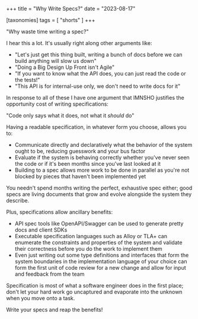 +++
title = "Why Write Specs?"
date = "2023-08-17"

[taxonomies]
tags = [ "shorts" ]
+++

"Why waste time writing a spec?"

I hear this a lot. It's usually right along other arguments like:

- "Let's just get this thing built, writing a bunch of docs before we can build anything will slow us down"
- "Doing a Big Design Up Front isn't Agile"
- "If you want to know what the API does, you can just read the code or the tests!"
- "This API is for internal-use only, we don't need to write docs for it"

In response to all of these I have one argument that IMNSHO justifies the opportunity cost of writing specifications:

"Code only says what it does, not what it _should_ do"

Having a readable specification, in whatever form you choose, allows you to:

- Communicate directly and declaratively what the behavior of the system ought to be, reducing guesswork and your bus factor
- Evaluate if the system is behaving correctly whether you've never seen the code or if it's been months since you've last looked at it
- Building to a spec allows more work to be done in parallel as you're not blocked by pieces that haven't been implemented yet

You needn't spend months writing the perfect, exhaustive spec either; good specs are living documents that grow and evolve alongside the system they describe.

Plus, specifications allow ancillary benefits:

- API spec tools like OpenAPI/Swagger can be used to generate pretty docs and client SDKs
- Executable specification languages such as Alloy or TLA+ can enumerate the constraints and properties of the system and validate their correctness before you do the work to implement them
- Even just writing out some type definitions and interfaces that form the system boundaries in the implementation language of your choice can form the first unit of code review for a new change and allow for input and feedback from the team

Specification is most of what a software engineer does in the first place; don't let your hard work go uncaptured and evaporate into the unknown when you move onto a task.

Write your specs and reap the benefits!
